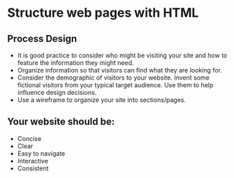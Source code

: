 # Structure web pages with HTML
## Process Design
- It is good practice to consider who might be visiting your site and how to feature the information they might need.
- Organize information so that visitors can find what they are looking for.
- Consider the demographic of visitors to your website. Invent some fictional visitors from your typical target audience. Use them to help influence design decisions.
- Use a wireframe to organize your site into sections/pages.

## Your website should be: 
- Concise
- Clear
- Easy to navigate
- Interactive
- Consistent